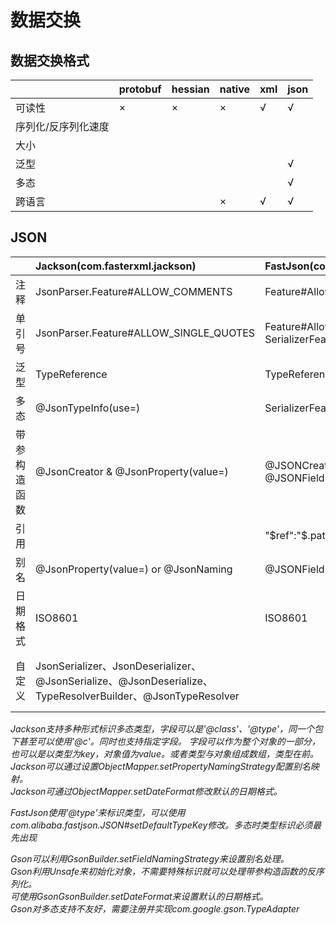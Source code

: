 # 数据交换

## 数据交换格式
|    |protobuf|hessian|native|xml|json|
|:---|:-------|:------|:-----|:--|:---|
|可读性|&#215;|&#215;|&#215;|&#8730;|&#8730;|
|序列化/反序列化速度|        |       |       |   |    |
|大小|        |       |      |   |     |
|泛型|        |       |      |    |&#8730;|
|多态|        |       |      |    |&#8730;|
|跨语言|      |       |&#215;|&#8730;|&#8730;|

## JSON
|     |Jackson(com.fasterxml.jackson) |FastJson(com.alibaba.fastjson)|Gson(com.google.gson)|
|:----|:-------|:-----|:-------|
|注释 |JsonParser.Feature#ALLOW_COMMENTS|Feature#AllowComment|built-in|
|单引号|JsonParser.Feature#ALLOW_SINGLE_QUOTES|Feature#AllowSingleQuotes,   SerializerFeature#UseSingleQuotes|built-in|
|泛型 |TypeReference|TypeReference|TypeToken|
|多态 |@JsonTypeInfo(use=)|SerializerFeature#WriteClassName|         |
|带参构造函数|@JsonCreator & @JsonProperty(value=)|@JSONCreator & @JSONField(name=)|built-in|
|引用|      |"$ref":"$.path"||
|别名|@JsonProperty(value=) or @JsonNaming|@JSONField(name=)|@SerializedName(alternate=)|
|日期格式|ISO8601|ISO8601|ISO8601|
|自定义|JsonSerializer、JsonDeserializer、@JsonSerialize、@JsonDeserialize、TypeResolverBuilder、@JsonTypeResolver|       |@JsonAdapter、TypeAdapter、JsonSerializer、JsonDeserializer|

_Jackson支持多种形式标识多态类型，字段可以是'@class'、'@type'，同一个包下甚至可以使用'@c'。同时也支持指定字段。
字段可以作为整个对象的一部分，也可以是以类型为key，对象值为value。或者类型与对象组成数组，类型在前。   
Jackson可以通过设置ObjectMapper.setPropertyNamingStrategy配置别名映射。   
Jackson可通过ObjectMapper.setDateFormat修改默认的日期格式。_

_FastJson使用'@type'来标识类型，可以使用com.alibaba.fastjson.JSON#setDefaultTypeKey修改。多态时类型标识必须最先出现_

_Gson可以利用GsonBuilder.setFieldNamingStrategy来设置别名处理。   
Gson利用Unsafe来初始化对象，不需要特殊标识就可以处理带参构造函数的反序列化。   
可使用GsonGsonBuilder.setDateFormat来设置默认的日期格式。   
Gson对多态支持不友好，需要注册并实现com.google.gson.TypeAdapter_
